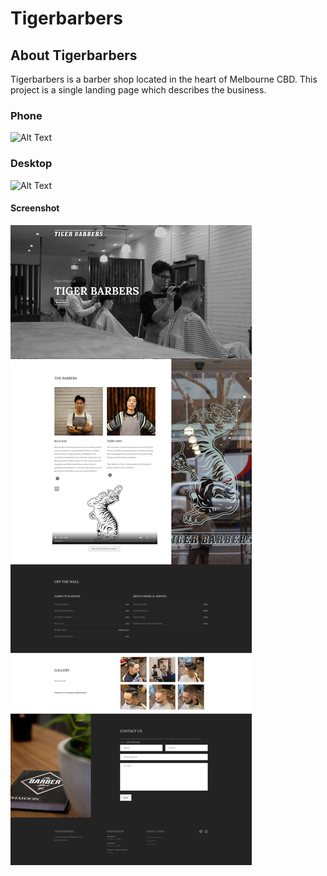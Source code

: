 # Tigerbarbers

## About Tigerbarbers
Tigerbarbers is a barber shop located in the heart of Melbourne CBD. This project is a single landing page which describes the business.

### Phone
![Alt Text](readme/gif/phone.gif "Product Demo")

### Desktop
![Alt Text](readme/gif/desktop.gif "Product Demo")

#### Screenshot
![Alt text](readme/image/desktop.png?raw=true "Class Diagram")